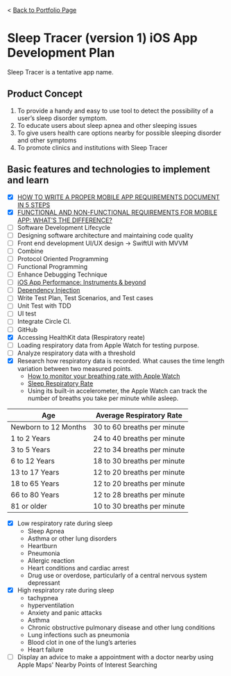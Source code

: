 < [Back to Portfolio Page](README.md)
# Sleep Tracer (version 1) iOS App Development Plan
Sleep Tracer is a tentative app name.

## Product Concept
1. To provide a handy and easy to use tool to detect the possibility of a user’s sleep disorder symptom.
2. To educate users about sleep apnea and other sleeping issues
3. To give users health care options nearby for possible sleeping disorder and other symptoms
4. To promote clinics and institutions with Sleep Tracer

## Basic features and technologies to implement and learn
- [x] <a href="https://nix-united.com/blog/how-to-write-a-proper-mobile-app-requirements-document-in-5-steps/">HOW TO WRITE A PROPER MOBILE APP REQUIREMENTS DOCUMENT IN 5 STEPS</a>
- [x] <a href="https://lvivity.com/functional-and-non-functional-requirements">FUNCTIONAL AND NON-FUNCTIONAL REQUIREMENTS FOR MOBILE APP: WHAT’S THE DIFFERENCE?</a>
- [ ] Software Development Lifecycle
- [ ] Designing software architecture and maintaining code quality
- [ ] Front end development UI/UX design -> SwiftUI with MVVM
- [ ] Combine
- [ ] Protocol Oriented Programming
- [ ] Functional Programming
- [ ] Enhance Debugging Technique
- [ ] <a href="https://medium.com/@mandrigin/ios-app-performance-instruments-beyond-48fe7b7cdf2">iOS App Performance: Instruments & beyond</a>
- [ ] <a href="https://www.raywenderlich.com/14223279-dependency-injection-tutorial-for-ios-getting-started ">Dependency Injection</a>
- [ ] Write Test Plan, Test Scenarios, and Test cases
- [ ] Unit Test with TDD
- [ ] UI test
- [ ] Integrate Circle CI.
- [ ] GitHub
- [x] Accessing HealthKit data (Respiratory reate)
- [ ] Loading respiratory data from Apple Watch for testing purpose.
- [ ] Analyze respiratory data with a threshold 
- [x] Research how respiratory data is recorded. What causes the time length variation between two measured points.
    * <a href="https://mashable.com/article/how-to-monitor-breathing-rate-apple-watch">How to monitor your breathing rate with Apple Watch</a>
    * <a href="https://www.sleepfoundation.org/sleep-apnea/sleep-respiratory-rate">Sleep Respiratory Rate</a>
    * Using its built-in accelerometer, the Apple Watch can track the number of breaths you take per minute while asleep.

| Age | Average Respiratory Rate |
| --- | --- |
| Newborn to 12 Months | 30 to 60 breaths per minute |
| 1 to 2 Years | 24 to 40 breaths per minute |
| 3 to 5 Years | 22 to 34 breaths per minute |
| 6 to 12 Years | 18 to 30 breaths per minute |
| 13 to 17 Years | 12 to 20 breaths per minute |
| 18 to 65 Years | 12 to 20 breaths per minute |
| 66 to 80 Years | 12 to 28 breaths per minute |
| 81 or older | 10 to 30 breaths per minute |

- [x] Low respiratory rate during sleep
    * Sleep Apnea
    * Asthma or other lung disorders
    * Heartburn
    * Pneumonia
    * Allergic reaction
    * Heart conditions and cardiac arrest
    * Drug use or overdose, particularly of a central nervous system depressant
- [x] High respiratory rate during sleep
    * tachypnea
    * hyperventilation
    * Anxiety and panic attacks
    * Asthma
    * Chronic obstructive pulmonary disease and other lung conditions
    * Lung infections such as pneumonia
    * Blood clot in one of the lung’s arteries
    * Heart failure
- [ ] Display an advice to make a appointment with a doctor nearby using Apple Maps' Nearby Points of Interest Searching
